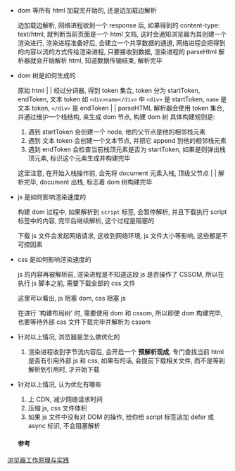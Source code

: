 - dom 等所有 html 加载完开始的, 还是边加载边解析

  边加载边解析, 网络进程收到一个 response 后, 如果得到的 content-type: text/html, 就判断当前页面是一个 html 文档, 这时会通知浏览器为其创建一个渲染进行, 渲染进程准备好后, 会建立一个共享数据的通道, 网络进程会把得到的内容以流的方式传给渲染进程, 只要接收到数据, 渲染进程的 parseHtml 解析器就会开始解析 html, 知道数据传输结束, 解析完毕

- dom 树是如何生成的

  原始 html
  |
  |
  经过分词器, 得到 token 集合, token 分为 startToken, endToken, 文本 token
  如 `<div>name</div>` 中 `<div>` 是 startToken, `name` 是文本 token, `</div>` 是 endToken
  |
  |
  parseHTML 解析器会使用 token 集合, 并通过维护一个栈结构, 来生成 dom 节点, 构建 dom 树
  具体构建规则是:

  1. 遇到 startToken 会创建一个 node, 他的父节点是他的相邻栈元素
  2. 遇到 文本 token 会创建一个文本节点, 并把它 append 到他的相邻栈元素
  3. 遇到 endToken 会检查当前栈顶元素是否为 startToken, 如果是则弹出栈顶元素, 标识这个元素生成并构建完毕

  这里注意, 在开始入栈操作前, 会先将 document 元素入栈, 顶级父节点
  |
  |
  解析完毕, document 出栈, 标志着 dom 树构建完毕

- js 是如何影响渲染速度的

  构建 dom 过程中, 如果解析到 `script` 标签, 会暂停解析, 并且下载执行 script 标签中的内容, 完毕后继续解析, 这个过程是阻塞的

  下载 js 文件会发起网络请求, 这收到网络环境, js 文件大小等影响, 这些都是不可控因素

- css 是如何影响渲染速度的

  js 的内容再被解析前, 渲染进程是不知道这段 js 是否操作了 CSSOM, 所以在执行 js 脚本之前, 需要下载全部的 css 文件

  这里可以看出, js 阻塞 dom, css 阻塞 js

  在进行 '构建布局树' 时, 需要使用 dom 和 cssom, 所以即使 dom 构建完毕, 也要等待外部 css 文件下载完毕并解析为 cssom

- 针对以上情况, 浏览器是怎么做优化的

  1. 渲染进程收到字节流内容后, 会开启一个 **预解析现成**, 专门查找当前 html 是否有引用外部 js 和 css, 如果有的话, 会提前下载相关文件, 而不是等到解析到引用时, 才开始下载

- 针对以上情况, 认为优化有哪些

  1. 上 CDN, 减少网络请求时间
  2. 压缩 js, css 文件体积
  3. 如果 js 文件中没有对 DOM 的操作, 给你给 script 标签追加 defer 或 async 标识, 不会阻塞解析

  #### 参考

[浏览器工作原理与实践](https://blog.poetries.top/browser-working-principle/guide/part5/lesson23.html#%E9%82%A3%E6%B8%B2%E6%9F%93%E6%B5%81%E6%B0%B4%E7%BA%BF%E4%B8%BA%E4%BB%80%E4%B9%88%E9%9C%80%E8%A6%81-cssom-%E5%91%A2%EF%BC%9F)
